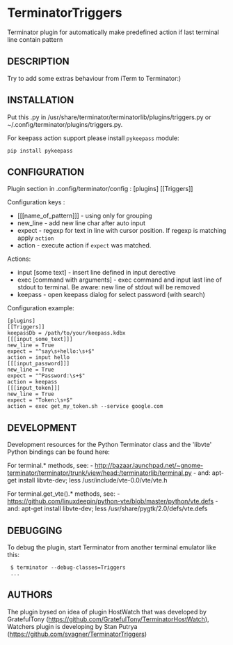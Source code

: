 # TerminatorTriggers
Terminator plugin for automatically make predefined action if last terminal line contain pattern

## DESCRIPTION

Try to add some extras behaviour from iTerm to Terminator:)

## INSTALLATION

Put this .py in /usr/share/terminator/terminatorlib/plugins/triggers.py or ~/.config/terminator/plugins/triggers.py.

For keepass action support please install `pykeepass` module:

```
pip install pykeepass
```

## CONFIGURATION

Plugin section in .config/terminator/config :
[plugins]
[[Triggers]]

Configuration keys :
- [[[name_of_pattern]]] - using only for grouping
- new_line - add new line char after auto input
- expect - regexp for text in line with cursor position. If regexp is matching apply `action`
- action - execute action if `expect` was matched.


Actions:
- input [some text] - insert line defined in input derective
- exec [command with arguments] - exec command and input last line of stdout to terminal. Be aware: new line of stdout will be removed
- keepass - open keepass dialog for select password (with search)


Configuration example:

```
[plugins]
[[Triggers]]
keepassDb = /path/to/your/keepass.kdbx
[[[input_some_text]]]
new_line = True
expect = "^say\s+hello:\s+$"
action = input hello
[[[input_password]]]
new_line = True
expect = "^Password:\s+$"
action = keepass
[[[input_token]]]
new_line = True
expect = "Token:\s+$"
action = exec get_my_token.sh --service google.com
```

## DEVELOPMENT
Development resources for the Python Terminator class and the 'libvte' Python bindings can be found here:

  For terminal.* methods, see:
    - http://bazaar.launchpad.net/~gnome-terminator/terminator/trunk/view/head:/terminatorlib/terminal.py
    - and: apt-get install libvte-dev; less /usr/include/vte-0.0/vte/vte.h

  For terminal.get_vte().* methods, see:
    - https://github.com/linuxdeepin/python-vte/blob/master/python/vte.defs
    - and: apt-get install libvte-dev; less /usr/share/pygtk/2.0/defs/vte.defs

## DEBUGGING
  To debug the plugin, start Terminator from another terminal emulator
  like this:

     $ terminator --debug-classes=Triggers
     ...

## AUTHORS
  The plugin bysed on idea of plugin HostWatch that was developed by GratefulTony (https://github.com/GratefulTony/TerminatorHostWatch),
  Watchers plugin is developing by Stan Putrya (https://github.com/svagner/TerminatorTriggers)
